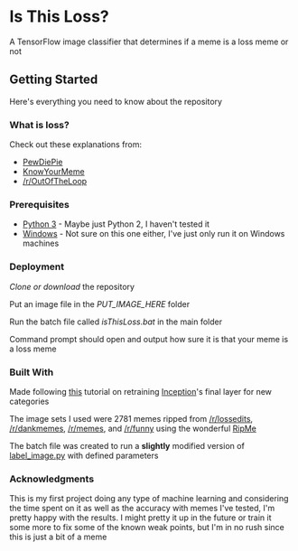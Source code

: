 # Is This Loss?

A TensorFlow image classifier that determines if a meme is a loss meme or not

## Getting Started

Here's everything you need to know about the repository

### What is loss?

Check out these explanations from:

* [PewDiePie](https://youtu.be/-KE8v44VS_k?t=6m8s)
* [KnowYourMeme](http://knowyourmeme.com/news/heres-to-loss-the-internets-greatest-meme)
* [/r/OutOfTheLoop](https://www.reddit.com/r/OutOfTheLoop/comments/4byj29/what_is_this_new_loss_meme/)

### Prerequisites

* [Python 3](https://www.python.org/) - Maybe just Python 2, I haven't tested it
* [Windows](https://www.microsoft.com/en-us/windows) - Not sure on this one either, I've just only run it on Windows machines

### Deployment

*Clone or download* the repository

Put an image file in the *PUT_IMAGE_HERE* folder

Run the batch file called *isThisLoss.bat* in the main folder

Command prompt should open and output how sure it is that your meme is a loss meme

### Built With

Made following [this](https://www.tensorflow.org/tutorials/image_retraining) tutorial on retraining [Inception](https://github.com/tensorflow/models/tree/master/research/inception)'s final layer for new categories

The image sets I used were 2781 memes ripped from [/r/lossedits](https://www.reddit.com/r/lossedits/), [/r/dankmemes](https://www.reddit.com/r/dankmemes/), [/r/memes](https://www.reddit.com/r/memes/), and [/r/funny](https://www.reddit.com/r/funny/) using the wonderful [RipMe](https://github.com/ripmeapp/ripme)

The batch file was created to run a **slightly** modified version of [label_image.py](https://github.com/tensorflow/tensorflow/tree/master/tensorflow/examples/label_image) with defined parameters

### Acknowledgments

This is my first project doing any type of machine learning and considering the time spent on it as well as the accuracy with memes I've tested, I'm pretty happy with the results. I might pretty it up in the future or train it some more to fix some of the known weak points, but I'm in no rush since this is just a bit of a meme
